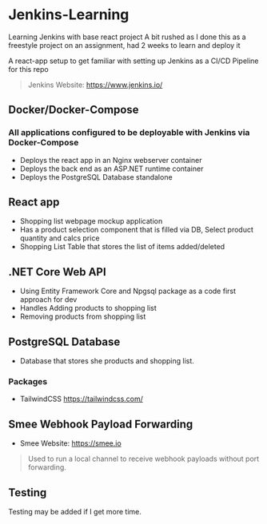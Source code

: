 # Jenkins-Learning

Learning Jenkins with base react project
A bit rushed as I done this as a freestyle project on an assignment, had 2 weeks to learn and deploy it

A react-app setup to get familiar with setting up Jenkins as a CI/CD Pipeline for this repo
> Jenkins Website: <https://www.jenkins.io/>

## Docker/Docker-Compose

### All applications configured to be deployable with Jenkins via Docker-Compose

- Deploys the react app in an Nginx webserver container
- Deploys the back end as an ASP.NET runtime container
- Deploys the PostgreSQL Database standalone

## React app

- Shopping list webpage mockup application
- Has a product selection component that is filled via DB, Select product quantity and calcs price
- Shopping List Table that stores the list of items added/deleted

## .NET Core Web API

- Using Entity Framework Core and Npgsql package as a code first approach for dev
- Handles Adding products to shopping list
- Removing products from shopping list

## PostgreSQL Database

- Database that stores she products and shopping list.

### Packages

- TailwindCSS <https://tailwindcss.com/>

## Smee Webhook Payload Forwarding

- Smee Website: <https://smee.io>

> Used to run a local channel to receive webhook payloads without port forwarding.

## Testing

Testing may be added if I get more time.
